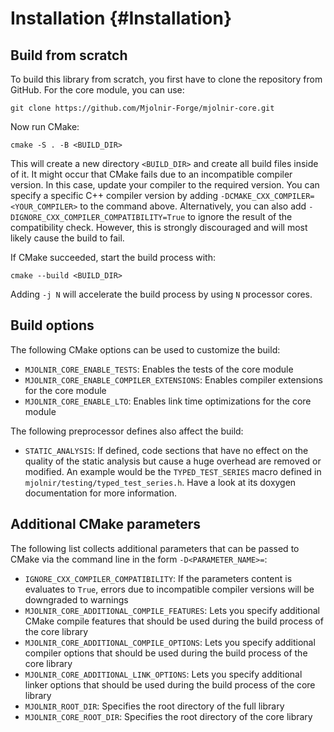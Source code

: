 # Installation {#Installation}

## Build from scratch

To build this library from scratch, you first have to clone the repository from
GitHub. For the core module, you can use:

~~~
git clone https://github.com/Mjolnir-Forge/mjolnir-core.git
~~~

Now run CMake:

~~~
cmake -S . -B <BUILD_DIR>
~~~

This will create a new directory `<BUILD_DIR>` and create all build files inside
of it. It might occur that CMake fails due to an incompatible compiler version.
In this case, update your compiler to the required version. You can specify a
specific C++ compiler version by adding `-DCMAKE_CXX_COMPILER=<YOUR_COMPILER>`
to the command above. Alternatively, you can also add
`-DIGNORE_CXX_COMPILER_COMPATIBILITY=True` to ignore the result of the
compatibility check. However, this is strongly discouraged and will most likely
cause the build to fail.

If CMake succeeded, start the build process with:

~~~
cmake --build <BUILD_DIR>
~~~

Adding `-j N` will accelerate the build process by using `N` processor cores.

## Build options

The following CMake options can be used to customize the build:

- `MJOLNIR_CORE_ENABLE_TESTS`: Enables the tests of the core module
- `MJOLNIR_CORE_ENABLE_COMPILER_EXTENSIONS`: Enables compiler extensions for the
  core module
- `MJOLNIR_CORE_ENABLE_LTO`: Enables link time optimizations for the core module

The following preprocessor defines also affect the build:

- `STATIC_ANALYSIS`: If defined, code sections that have no effect on the
  quality of the static analysis but cause a huge overhead are removed or
  modified. An example would be the `TYPED_TEST_SERIES` macro defined in
  `mjolnir/testing/typed_test_series.h`. Have a look at its doxygen
  documentation for more information.

## Additional CMake parameters

The following list collects additional parameters that can be passed to CMake
via the command line in the form `-D<PARAMETER_NAME>=`:

- `IGNORE_CXX_COMPILER_COMPATIBILITY`: If the parameters content is evaluates to
  `True`, errors due to incompatible compiler versions will be downgraded to
  warnings
- `MJOLNIR_CORE_ADDITIONAL_COMPILE_FEATURES`: Lets you specify additional CMake
  compile features that should be used during the build process of the core
  library
- `MJOLNIR_CORE_ADDITIONAL_COMPILE_OPTIONS`: Lets you specify additional
  compiler options that should be used during the build process of the core
  library
- `MJOLNIR_CORE_ADDITIONAL_LINK_OPTIONS`: Lets you specify additional linker
  options that should be used during the build process of the core library
- `MJOLNIR_ROOT_DIR`: Specifies the root directory of the full library
- `MJOLNIR_CORE_ROOT_DIR`: Specifies the root directory of the core library


